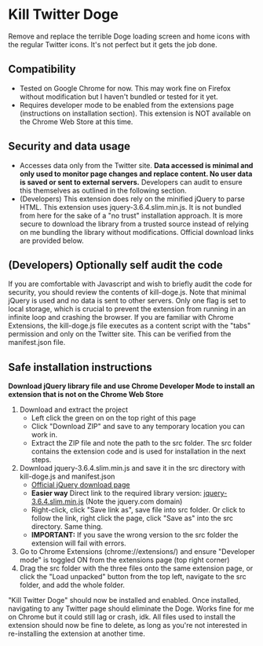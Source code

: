 # Kill Twitter Doge
Remove and replace the terrible Doge loading screen and home icons with the regular Twitter icons.
It's not perfect but it gets the job done.

## Compatibility
- Tested on Google Chrome for now. This may work fine on Firefox without modification but I haven't bundled or tested for it yet. 
- Requires developer mode to be enabled from the extensions page (instructions on installation section). This extension is NOT available on the Chrome Web Store at this time.

## Security and data usage
- Accesses data only from the Twitter site. **Data accessed is minimal and only used to monitor page changes and replace content. No user data is saved or sent to external servers.** Developers can audit to ensure this themselves as outlined in the following section.
- (Developers) This extension does rely on the minified jQuery to parse HTML. This extension uses jquery-3.6.4.slim.min.js. It is not bundled from here for the sake of a "no trust" installation approach. It is more secure to download the library from a trusted source instead of relying on me bundling the library without modifications. Official download links are provided below.

## (Developers) Optionally self audit the code
If you are comfortable with Javascript and wish to briefly audit the code for security, you should review the contents of kill-doge.js. Note that minimal jQuery is used and no data is sent to other servers. Only one flag is set to local storage, which is crucial to prevent the extension from running in an infinite loop and crashing the browser. If you are familiar with Chrome Extensions, the kill-doge.js file executes as a content script with the "tabs" permission and only on the Twitter site. This can be verified from the manifest.json file.

## Safe installation instructions
**Download jQuery library file and use Chrome Developer Mode to install an extension that is not on the Chrome Web Store**

1. Download and extract the project
   * Left click the green on on the top right of this page
   * Click "Download ZIP" and save to any temporary location you can work in.
   * Extract the ZIP file and note the path to the src folder. The src folder contains the extension code and is used for installation in the next steps.
2. Download jquery-3.6.4.slim.min.js and save it in the src directory with kill-doge.js and manifest.json
   * [Official jQuery download page](https://jquery.com/download/)
   * **Easier way** Direct link to the required library version: [jquery-3.6.4.slim.min.js](https://code.jquery.com/jquery-3.6.4.slim.min.js) (Note the jquery.com domain)
    - Right-click, click "Save link as", save file into src folder. Or click to follow the link, right click the page, click "Save as" into the src directory. Same thing.
   * **IMPORTANT:** If you save the wrong version to the src folder the extension will fail with errors.
3. Go to Chrome Extensions (chrome://extensions/) and ensure "Developer mode" is toggled ON from the extensions page (top right corner)
4. Drag the src folder with the three files onto the same extension page, or click the "Load unpacked" button from the top left, navigate to the src folder, and add the whole folder.

"Kill Twitter Doge" should now be installed and enabled.
Once installed, navigating to any Twitter page should eliminate the Doge. Works fine for me on Chrome but it could still lag or crash, idk.
All files used to install the extension should now be fine to delete, as long as you're not interested in re-installing the extension at another time.

